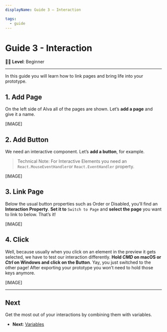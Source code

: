 ```yaml
---
displayName: Guide 3 – Interaction

tags:
  - guide
---
```


# Guide 3 - Interaction

:woman_student: **Level**: Beginner

---

In this guide you will learn how to link pages and bring life into your prototype.

## 1. Add Page
On the left side of Alva all of the pages are shown. Let’s **add a page** and give it a name.

[IMAGE]

## 2. Add Button
We need an interactive component. Let’s **add a button**, for example.

> Technical Note: For Interactive Elements you need an `React.MouseEventHandler`or `React.EventHandler` property.


[IMAGE]

## 3. Link Page
Below the usual button properties such as Order or Disabled, you’ll find an **Interaction Property**. **Set it to** `Switch to Page` and **select the page** you want to link to below. That’s it!

[IMAGE]

## 4. Click
Well, because usually when you click on an element in the preview it gets selected, we have to test our interaction differently. **Hold *CMD* on macOS or *Ctrl* on Windows and click on the Button**. Yay, you just switched to the other page! After exporting your prototype you won’t need to hold those keys anymore.

[IMAGE]

---

## Next

Get the most out of your interactions by combining them with variables.

* **Next**: [Variables](./doc/docs/guides/variables?guides-enabled=true)
